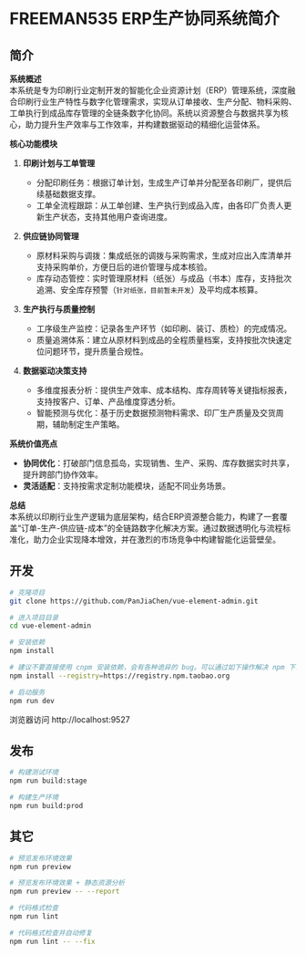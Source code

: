 # FREEMAN535 ERP生产协同系统简介

## 简介

**系统概述**  
本系统是专为印刷行业定制开发的智能化企业资源计划（ERP）管理系统，深度融合印刷行业生产特性与数字化管理需求，实现从订单接收、生产分配、物料采购、工单执行到成品库存管理的全链条数字化协同。系统以资源整合与数据共享为核心，助力提升生产效率与工作效率，并构建数据驱动的精细化运营体系。

**核心功能模块**  
1. **印刷计划与工单管理**  
   - 分配印刷任务：根据订单计划，生成生产订单并分配至各印刷厂，提供后续基础数据支撑。  
   - 工单全流程跟踪：从工单创建、生产执行到成品入库，由各印厂负责人更新生产状态，支持其他用户查询进度。  

2. **供应链协同管理**  
   - 原材料采购与调拨：集成纸张的调拨与采购需求，生成对应出入库清单并支持采购单价，方便日后的进价管理与成本核验。  
   - 库存动态管控：实时管理原材料（纸张）与成品（书本）库存，支持批次追溯、安全库存预警（`针对纸张，目前暂未开发`）及平均成本核算。
3. **生产执行与质量控制**  
   - 工序级生产监控：记录各生产环节（如印刷、装订、质检）的完成情况。
   - 质量追溯体系：建立从原材料到成品的全程质量档案，支持按批次快速定位问题环节，提升质量合规性。  

4. **数据驱动决策支持**  
   - 多维度报表分析：提供生产效率、成本结构、库存周转等关键指标报表，支持按客户、订单、产品维度穿透分析。  
   - 智能预测与优化：基于历史数据预测物料需求、印厂生产质量及交货周期，辅助制定生产策略。  

**系统价值亮点**  
- **协同优化**：打破部门信息孤岛，实现销售、生产、采购、库存数据实时共享，提升跨部门协作效率。  
- **灵活适配**：支持按需求定制功能模块，适配不同业务场景。  

**总结**  
本系统以印刷行业生产逻辑为底层架构，结合ERP资源整合能力，构建了一套覆盖“订单-生产-供应链-成本”的全链路数字化解决方案。通过数据透明化与流程标准化，助力企业实现降本增效，并在激烈的市场竞争中构建智能化运营壁垒。



## 开发

```bash
# 克隆项目
git clone https://github.com/PanJiaChen/vue-element-admin.git

# 进入项目目录
cd vue-element-admin

# 安装依赖
npm install

# 建议不要直接使用 cnpm 安装依赖，会有各种诡异的 bug。可以通过如下操作解决 npm 下载速度慢的问题
npm install --registry=https://registry.npm.taobao.org

# 启动服务
npm run dev
```

浏览器访问 http://localhost:9527

## 发布

```bash
# 构建测试环境
npm run build:stage

# 构建生产环境
npm run build:prod
```

## 其它

```bash
# 预览发布环境效果
npm run preview

# 预览发布环境效果 + 静态资源分析
npm run preview -- --report

# 代码格式检查
npm run lint

# 代码格式检查并自动修复
npm run lint -- --fix
```
